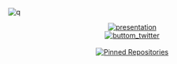 ![q](https://komarev.com/ghpvc/?username=wychaa&label=Views&color=ab11c6)
<div align= center>
  <a target="_blank" rel="noopener noreferrer" href="#"><img src="https://cdn.discordapp.com/attachments/864514803715932210/889546863269789736/presentation.png#" alt="presentation"></a>
</div>
<div align= center>
  <a target="_blank" rel="noopener noreferrer" href="https://twitter.com/wycha_"><img src="https://cdn.discordapp.com/attachments/864514803715932210/889541767471435836/button.png"   alt="buttom_twitter"></a>
</div>
<br>
<div align= center>
  <a target="_blank" rel="noopener noreferrer" href="#"><img src="https://cdn.discordapp.com/attachments/864514803715932210/889551712921214997/pinned.png" alt="Pinned
  Repositories"></a>
</div>
